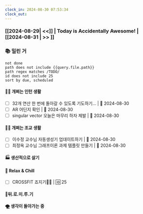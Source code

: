 ```yaml
---
clock_in: 2024-08-30 07:53:34
clock_out: 
---
```

### [[2024-08-29| <<]] | **Today is Accidentally Awesome!** | [[2024-08-31 | >> ]]

### 📚 밀린 거
```tasks
not done 
path does not include {{query.file.path}}
path regex matches /TODO/
id does not include 25
sort by due, scheduled
```

#### 🤦‍♂️ 개쩌는 인턴 생활
- [ ] 32개 연산 한 번에 돌아갈 수 있도록 기도하기... | 📅 2024-08-30 
- [ ] AR 어딘지 확인 | 📅 2024-08-30 
- [ ] singular vector 오늘은 마무리 하자 제발 | 📅 2024-08-30 

#### 👨‍🏫 개쩌는 조교 생활
- [ ] 이수정 교수님 자동생성기 업데이트하기 | 📅 2024-08-30 
- [ ] 최정옥 교수님 그래프이론 과제 템플릿 만들기 | 📅 2024-08-30 

#### 🏭 생산적으로 살기

#### 🍻 Relax & Chill 
- [ ] CROSSFIT 죠지기🏋️‍♀️ | 🆔 25



#### 💨뒤.로.미.루.기

#### 🌪 생각이 돌아가는 중